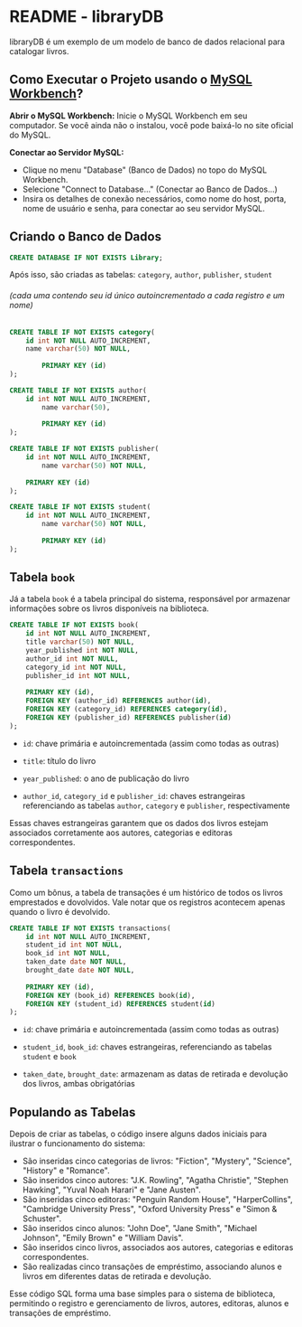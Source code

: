 # README - libraryDB

libraryDB é um exemplo de um modelo de banco de dados relacional para catalogar livros.

## Como Executar o Projeto usando o [MySQL Workbench](https://www.mysql.com)?
**Abrir o MySQL Workbench:**
   Inicie o MySQL Workbench em seu computador. Se você ainda não o instalou, você pode baixá-lo no site oficial do MySQL.

**Conectar ao Servidor MySQL:**
   - Clique no menu "Database" (Banco de Dados) no topo do MySQL Workbench.
   - Selecione "Connect to Database..." (Conectar ao Banco de Dados...)
   - Insira os detalhes de conexão necessários, como nome do host, porta, nome de usuário e senha, para conectar ao seu servidor MySQL.

## Criando o Banco de Dados

```sql
CREATE DATABASE IF NOT EXISTS Library;
```

Após isso, são criadas as tabelas: `category`, `author`, `publisher`, `student`

###### (cada uma contendo seu id único autoincrementado a cada registro e um nome)

```sql
CREATE TABLE IF NOT EXISTS category(
	id int NOT NULL AUTO_INCREMENT,
	name varchar(50) NOT NULL,
	
    	PRIMARY KEY (id)
);

CREATE TABLE IF NOT EXISTS author(
	id int NOT NULL AUTO_INCREMENT,
    	name varchar(50),
	
    	PRIMARY KEY (id)
);

CREATE TABLE IF NOT EXISTS publisher(
	id int NOT NULL AUTO_INCREMENT,
    	name varchar(50) NOT NULL,
	
	PRIMARY KEY (id)
);

CREATE TABLE IF NOT EXISTS student(
	id int NOT NULL AUTO_INCREMENT,
    	name varchar(50) NOT NULL,
	
    	PRIMARY KEY (id)
);
```

## Tabela `book`

Já a tabela `book` é a tabela principal do sistema, responsável por armazenar informações sobre os livros disponíveis na biblioteca. 

```sql
CREATE TABLE IF NOT EXISTS book(
	id int NOT NULL AUTO_INCREMENT,
	title varchar(50) NOT NULL,
	year_published int NOT NULL,
	author_id int NOT NULL,
	category_id int NOT NULL, 
	publisher_id int NOT NULL,
	
	PRIMARY KEY (id),
	FOREIGN KEY (author_id) REFERENCES author(id),
	FOREIGN KEY (category_id) REFERENCES category(id),
	FOREIGN KEY (publisher_id) REFERENCES publisher(id)
);
```

* `id`: chave primária e autoincrementada (assim como todas as outras)

* `title`: título do livro

* `year_published`: o ano de publicação do livro
  
* `author_id`, `category_id` e `publisher_id`: chaves estrangeiras referenciando as tabelas `author`, `category` e `publisher`, respectivamente

Essas chaves estrangeiras garantem que os dados dos livros estejam associados corretamente aos autores, categorias e editoras correspondentes.

## Tabela `transactions`

Como um bônus, a tabela de transações é um histórico de todos os livros emprestados e dovolvidos. Vale notar que os registros acontecem apenas quando o livro é devolvido.

```sql
CREATE TABLE IF NOT EXISTS transactions(
	id int NOT NULL AUTO_INCREMENT,
	student_id int NOT NULL,
	book_id int NOT NULL,
	taken_date date NOT NULL,
	brought_date date NOT NULL,
	
	PRIMARY KEY (id),
	FOREIGN KEY (book_id) REFERENCES book(id),
	FOREIGN KEY (student_id) REFERENCES student(id)
);
```

* `id`: chave primária e autoincrementada (assim como todas as outras)

* `student_id`, `book_id`: chaves estrangeiras, referenciando as tabelas `student` e `book`

* `taken_date`, `brought_date`: armazenam as datas de retirada e devolução dos livros, ambas obrigatórias

## Populando as Tabelas

Depois de criar as tabelas, o código insere alguns dados iniciais para ilustrar o funcionamento do sistema:

- São inseridas cinco categorias de livros: "Fiction", "Mystery", "Science", "History" e "Romance".
- São inseridos cinco autores: "J.K. Rowling", "Agatha Christie", "Stephen Hawking", "Yuval Noah Harari" e "Jane Austen".
- São inseridas cinco editoras: "Penguin Random House", "HarperCollins", "Cambridge University Press", "Oxford University Press" e "Simon & Schuster".
- São inseridos cinco alunos: "John Doe", "Jane Smith", "Michael Johnson", "Emily Brown" e "William Davis".
- São inseridos cinco livros, associados aos autores, categorias e editoras correspondentes.
- São realizadas cinco transações de empréstimo, associando alunos e livros em diferentes datas de retirada e devolução.

Esse código SQL forma uma base simples para o sistema de biblioteca, permitindo o registro e gerenciamento de livros, autores, editoras, alunos e transações de empréstimo.
